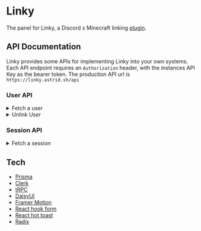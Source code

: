 # Linky

The panel for Linky, a Discord x Minecraft linking [plugin](https://github.com/linkymc/Plugin).

## API Documentation

Linky provides some APIs for implementing Linky into your own systems. Each API endpoint requires an `Authorization` header, with the instances API Key as the bearer token.
The production API url is `https://linky.astrid.sh/api`

### User API

<details>
    <summary>Fetch a user</summary>
<br/>
```http
GET /users/[discord id | minecraft uuid]
```

Example response

```json
{
  "success": true,
  "isInGuild": false,
  "username": "UwUAroze",
  "uuid": "901b391a-dadb-4702-8094-7f3a557014c9",
  "discordId": "273524398483308549",
  "id": "clivoum7n000008kv3ule2lyg"
}
```

</details>

<details>
    <summary>Unlink User</summary>
<br/>

```http
DELETE /users/[discord id | minecraft uuid]
```

Example response

```json
{
  "success": true
}
```

</details>

### Session API

<details>
    <summary>Fetch a session</summary>
<br/>

```http
GET /sessions/[session id]
```

Example response

```json
{
  "username": "jadezinnia",
  "discordId": "714383009310048267",
  "uuid": "9179f482-4c78-4e5d-a17a-462186edcff0",
  "id": "clivp0rxr000108kv1g61gljh",
  "createdAt": "1686746047",
  "status": "pending"
}
```

</details>

## Tech

- [Prisma](https://prisma.io/)
- [Clerk](https://clerk.dev/)
- [tRPC](https://trpc.io/)
- [DaisyUI](https://daisyui.com/)
- [Framer Motion](https://www.framer.com/motion/)
- [React hook form](https://npmjs.com/react-hook-form)
- [React hot toast](https://www.npmjs.com/package/react-hot-toast)
- [Radix](https://www.radix-ui.com/)

